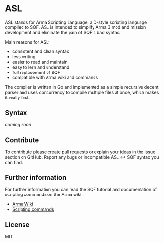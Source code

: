 # ASL

ASL stands for Arma Scripting Language, a C-style scripting language compiled to SQF.
ASL is intended to simplify Arma 3 mod and mission development and eliminate the pain of SQF's bad syntax.

Main reasons for ASL:

* consistent and clean syntax
* less writing
* easier to read and maintain
* easy to lern and understand
* full replacement of SQF
* compatible with Arma wiki and commands

The compiler is written in Go and implemented as a simple recursive decent parser and uses concurrency to compile multiple files at once, which makes it really fast.

## Syntax

*coming soon*

## Contribute

To contribute please create pull requests or explain your ideas in the issue section on GitHub. Report any bugs or incompatible ASL <-> SQF syntax you can find.

## Further information

For further information you can read the SQF tutorial and documentation of scripting commands on the Arma wiki.

* [Arma Wiki](https://community.bistudio.com/wiki/Main_Page)
* [Scripting commands](https://community.bistudio.com/wiki/Category:Scripting_Commands_Arma_3)

## License

MIT
